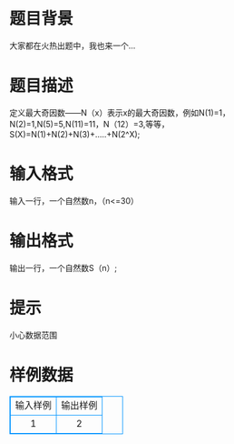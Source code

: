 # 

 
 # 题目背景 
大家都在火热出题中，我也来一个...<BR> 

 
 # 题目描述 
定义最大奇因数——N（x）表示x的最大奇因数，例如N(1)=1，N(2)=1,N(5)=5,N(11)=11，N（12）=3,等等，S(X)=N(1)+N(2)+N(3)+.....+N(2^X);<BR> 

 
 # 输入格式 
输入一行，一个自然数n，（n&lt;=30） 

 
 # 输出格式 
输出一行，一个自然数S（n）;<BR> 

 
 # 提示 
小心数据范围 
# 样例数据
<style>
        table,table tr th, table tr td { border:1px solid #0094ff; }
        table { width: 200px; min-height: 25px; line-height: 25px; text-align: center; border-collapse: collapse;}   
    </style>
<table>
	<tr>
		<td>输入样例</td>
		<td>输出样例</td>
	</tr>
<tr><td>1</td><td>2
</td></tr></table>
